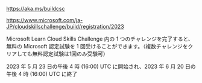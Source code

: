 https://aka.ms/buildcsc

https://www.microsoft.com/ja-JP/cloudskillschallenge/build/registration/2023

Microsoft Learn Cloud Skills Challenge 内の 1 つのチャレンジを完了すると、無料の Microsoft 認定試験を 1 回受けることができます。（複数チャレンジをクリアしても無料認定試験は1回のみ受験可）

2023 年 5 月 23 日の午後 4 時 (16:00) UTC に開始され、2023 年 6 月 20 日の午後 4 時 (16:00) UTC に終了

